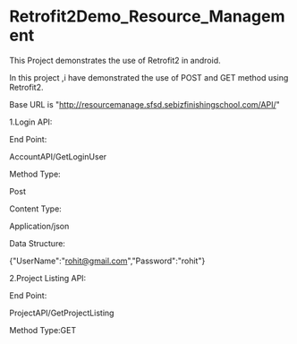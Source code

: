# Retrofit2Demo_Resource_Management

This Project demonstrates the use of Retrofit2 in android.


In this project ,i have demonstrated the use of POST and GET method using Retrofit2.

Base URL is "http://resourcemanage.sfsd.sebizfinishingschool.com/API/"



1.Login API:



End Point:

AccountAPI/GetLoginUser

Method Type:

Post

Content Type:

Application/json

Data Structure:

{"UserName":"rohit@gmail.com","Password":"rohit"}

2.Project Listing API:

End Point:

ProjectAPI/GetProjectListing

Method Type:GET
